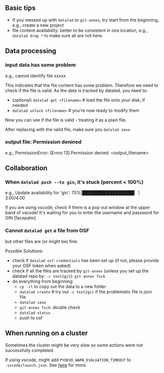 
## Basic tips
* If you messed up with `datalad` or `git-annex`, try start from the beginning, e.g., create a new project
* file content availability: better to be consistent in one location, e.g., `datalad drop *` to make sure all are not here.

## Data processing
### input data has some problem
e.g., cannot identify file xxxxx

This indicates that the file content has some problem. Therefore we need to check if the file is valid. As the data is tracked by datalad, you need to:
* (optional) `datalad get <filename>`  # load the file onto your disk, if needed
* `datalad unlock <filename>`   # you're now ready to modify them

Now you can see if the file is valid - treating it as a plain file.

After replacing with the valid file, make sure you `datalad save`.

### output file: Permission denined
e.g., PermissionError: [Errno 13] Permission denied: <output_filename>

## Collaboration
### When `datalad push --to gin`, it's stuck (percent < 100%)
e.g., Update availability for 'gin':  75%|█████████████████▎     | 3.00/4.00

If you are using vscode, check if there is a pop out window at the upper band of vscode! It's waiting for you to enter the username and password for GIN [facepalm]

### Cannot `datalad get` a file from OSF
but other files are (or might be) fine.

Possible Solutions:
* check if `datalad osf-credentials` has been set up (if not, please provide your OSF token when asked)
* check if all the files are tracked by `git-annex` (unless you set up the datalad repo by: `-c text2git`): `git-annex fsck`
* do everything from beginning:
    * `cp -rl` to copy out the data to a new folder
    * `datalad create`   # try out `-c text2git` if the problematic file is json file
    * `datalad save`
    * `git-annex fsck`: double check
    * `datalad status`
    * push to osf


## When running on a cluster
Sometimes the cluster might be very slow so some actions were not successfully completed.

If using vscode, might add `PYDEVD_WARN_EVALUATION_TIMEOUT` to `.vscode/launch.json`. See [here](https://stackoverflow.com/questions/65093883/how-do-i-turn-off-the-evaluating-plt-show-did-not-finish-after-3-00s-seconds) for more.